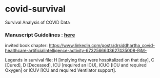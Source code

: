 # covid-survival
Survival Analysis of COVID Data


### Manuscript Guidelines : [here](https://github.com/vntkumar8/covid-survival/wiki/Paper-Structure)


invited book chapter: https://www.linkedin.com/posts/drsiddhartha_covid-healthcare-artificialintelligence-activity-6732566633627435008-RjM-


Legends in survival file:
H [implying they were hospitalized on that day], C [Cured], D [Deceased], ICU [required an ICU], ICUO [ICU and required Oxygen] or ICUV [ICU and required Ventilator support].
